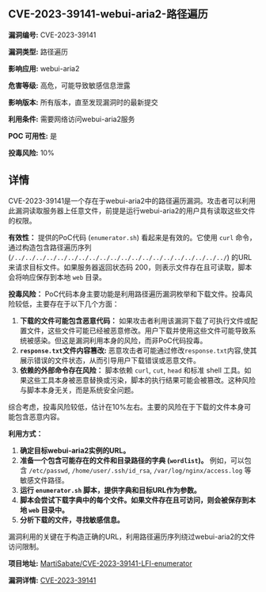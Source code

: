 ## CVE-2023-39141-webui-aria2-路径遍历

**漏洞编号:** CVE-2023-39141

**漏洞类型:** 路径遍历

**影响应用:** webui-aria2

**危害等级:** 高危，可能导致敏感信息泄露

**影响版本:** 所有版本，直至发现漏洞时的最新提交

**利用条件:** 需要网络访问webui-aria2服务

**POC 可用性:** 是

**投毒风险:** 10%

## 详情

CVE-2023-39141是一个存在于webui-aria2中的路径遍历漏洞。攻击者可以利用此漏洞读取服务器上任意文件，前提是运行webui-aria2的用户具有读取这些文件的权限。

**有效性：**
提供的PoC代码 (`enumerator.sh`) 看起来是有效的。它使用 `curl` 命令，通过构造包含路径遍历序列 (`/../../../../../../../../../../../../../../../../../../../../`) 的URL来请求目标文件。如果服务器返回状态码 200，则表示文件存在且可读取，脚本会将响应保存到本地 `web` 目录。

**投毒风险：**
PoC代码本身主要功能是利用路径遍历漏洞枚举和下载文件。投毒风险较低，主要存在于以下几个方面：
1.  **下载的文件可能包含恶意代码：** 如果攻击者利用该漏洞下载了可执行文件或配置文件，这些文件可能已经被恶意修改。用户下载并使用这些文件可能导致系统被感染。但这是漏洞利用本身的风险，而非PoC代码投毒。
2.  **`response.txt`文件内容篡改:** 恶意攻击者可能通过修改`response.txt`内容,使其展示错误的文件状态，从而引导用户下载错误或恶意文件。
3.  **依赖的外部命令存在风险：**  脚本依赖 `curl`, `cut`, `head` 和标准 shell 工具。如果这些工具本身被恶意替换或污染，脚本的执行结果可能会被篡改。这种风险与脚本本身无关，而是系统安全问题。

综合考虑，投毒风险较低，估计在10%左右。主要的风险在于下载的文件本身可能包含恶意内容。

**利用方式：**
1.  **确定目标webui-aria2实例的URL。**
2.  **准备一个包含可能存在的文件和目录路径的字典 (`wordlist`)。** 例如，可以包含 `/etc/passwd`, `/home/user/.ssh/id_rsa`, `/var/log/nginx/access.log` 等敏感文件路径。
3.  **运行 `enumerator.sh` 脚本，提供字典和目标URL作为参数。**
4.  **脚本会尝试下载字典中的每个文件。如果文件存在且可访问，则会被保存到本地 `web` 目录中。**
5.  **分析下载的文件，寻找敏感信息。**

漏洞利用的关键在于构造正确的URL，利用路径遍历序列绕过webui-aria2的文件访问限制。

**项目地址:** [MartiSabate/CVE-2023-39141-LFI-enumerator](https://github.com/MartiSabate/CVE-2023-39141-LFI-enumerator)

**漏洞详情:** [CVE-2023-39141](https://nvd.nist.gov/vuln/detail/CVE-2023-39141)